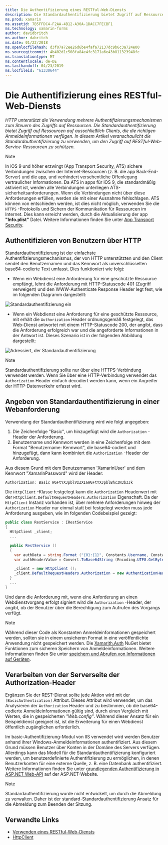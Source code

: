```yaml
---
title: Die Authentifizierung eines RESTful-Web-Diensts
description: Die Standardauthentifizierung bietet Zugriff auf Ressourcen auf ausschließlich Clients, die die richtigen Anmeldeinformationen verfügen. In diesem Artikel erläutert die Standardauthentifizierung zu verwenden, um den Zugriff auf RESTful-Web-Service-Ressourcen zu schützen.
ms.prod: xamarin
ms.assetid: 7B5FFDC4-F2AA-4B12-A30A-1DACC7FECBF1
ms.technology: xamarin-forms
author: davidbritch
ms.author: dabritch
ms.date: 01/22/2018
ms.openlocfilehash: d3f07a72ee26d6be4fafa72137dc9b6c3a724e00
ms.sourcegitcommit: 4b402d1c508fa84e4fc3171a6e43b811323948fc
ms.translationtype: MT
ms.contentlocale: de-DE
ms.lasthandoff: 04/23/2019
ms.locfileid: "61330644"
---
```

# <a name="authenticating-a-restful-web-service"></a>Die Authentifizierung eines RESTful-Web-Diensts

_HTTP unterstützt die Verwendung mehrere Authentifizierungsmechanismen zum Steuern des Zugriffs auf Ressourcen. Die Standardauthentifizierung bietet Zugriff auf Ressourcen auf ausschließlich Clients, die die richtigen Anmeldeinformationen verfügen. In diesem Artikel veranschaulicht die Standardauthentifizierung zu verwenden, um den Zugriff auf RESTful-Web-Service-Ressourcen zu schützen._

> [!NOTE]
> In iOS 9 und höher erzwingt (App Transport Security, ATS) sichere Verbindungen zwischen der Internet-Ressourcen (z. B. die app Back-End-Server) und die app, und verhindert versehentliche Offenlegung vertraulicher Informationen. Da ATS in apps für iOS 9, die standardmäßig aktiviert ist, werden alle Verbindungen unterliegen ATS-sicherheitsanforderungen. Wenn die Verbindungen nicht über diese Anforderungen erfüllen, werden sie mit einer Ausnahme fehlschlagen.
> ATS können von entschieden werden, ist dies nicht möglich, verwenden Sie die `HTTPS` -Protokolls und Sichern der Kommunikation für Ressourcen im Internet. Dies kann erreicht werden, durch die Aktualisierung der app **"Info.plist"** Datei. Weitere Informationen finden Sie unter [App Transport Security](~/ios/app-fundamentals/ats.md).

## <a name="authenticating-users-over-http"></a>Authentifizieren von Benutzern über HTTP

Standardauthentifizierung ist der einfachste Authentifizierungsmechanismus, der von HTTP unterstützten und den Client sendet den Benutzernamen und das Kennwort als unverschlüsselten base64-codierte Text umfasst. Dies funktioniert wie folgt:

- Wenn ein Webdienst eine Anforderung für eine geschützte Ressource empfängt, lehnt die Anforderung mit HTTP-Statuscode 401 (Zugriff verweigert) und den WWW-Authenticate Response Header legt fest, wie im folgenden Diagramm dargestellt:

![](rest-images/basic-authentication-fail.png "Standardauthentifizierung ein")

- Wenn ein Webdienst eine Anforderung für eine geschützte Ressource, mit erhält die `Authorization` Header ordnungsgemäß festgelegt, das Web-Dienst antwortet mit einem HTTP-Statuscode 200, der angibt, dass die Anforderung erfolgreich war und die angeforderte Informationen in der Antwort ist. Dieses Szenario ist in der folgenden Abbildung dargestellt:

![](rest-images/basic-authentication-success.png "Adressiert, der Standardauthentifizierung")

> [!NOTE]
> Standardauthentifizierung sollte nur über eine HTTPS-Verbindung verwendet werden. Wenn Sie über eine HTTP-Verbindung verwendet das <code>Authorization</code> Header einfach decodiert werden kann, wenn ein Angreifer der HTTP-Datenverkehr erfasst wird.

## <a name="specifying-basic-authentication-in-a-web-request"></a>Angeben von Standardauthentifizierung in einer Webanforderung

Verwendung der Standardauthentifizierung wird wie folgt angegeben:

1. Die Zeichenfolge "Basic", um hinzugefügt wird die `Authorization` -Header der Anforderung.
1. Benutzername und Kennwort werden in eine Zeichenfolge mit dem Format "Benutzername: Kennwort", die base64-codiert und hinzugefügt, dann kann kombiniert die `Authorization` -Header der Anforderung.

Aus diesem Grund mit dem Benutzernamen 'XamarinUser' und dem Kennwort "XamarinPassword" wird der Header:

```csharp
Authorization: Basic WGFtYXJpblVzZXI6WGFtYXJpblBhc3N3b3Jk
```

Die `HttpClient` -Klasse festgelegt kann die `Authorization` Headerwert mit der `HttpClient.DefaultRequestHeaders.Authorization` Eigenschaft. Da der `HttpClient` Instanz vorhanden ist, über mehrere Anforderungen hinweg der `Authorization` Header nur einmal statt bei festgelegt werden muss jede Anforderung ausgeben, wie im folgenden Codebeispiel gezeigt:

```csharp
public class RestService : IRestService
{
  HttpClient _client;
  ...

  public RestService ()
  {
    var authData = string.Format ("{0}:{1}", Constants.Username, Constants.Password);
    var authHeaderValue = Convert.ToBase64String (Encoding.UTF8.GetBytes (authData));

    _client = new HttpClient ();
    _client.DefaultRequestHeaders.Authorization = new AuthenticationHeaderValue ("Basic", authHeaderValue);
  }
  ...
}
```

Und dann die Anforderung mit, wenn eine Anforderung an einen Webdienstvorgang erfolgt signiert wird die `Authorization` -Header, der angibt, ob der Benutzer über die Berechtigung zum Aufrufen des Vorgangs verfügt.

> [!NOTE]
> Während dieser Code als Konstanten Anmeldeinformationen gespeichert werden, sollten sie in einem unsicheren Format in eine veröffentlichte Anwendung nicht gespeichert werden. Die [Xamarith.Auth](https://www.nuget.org/packages/Xamarin.Auth/) NuGet bietet Funktionen zum sicheren Speichern von Anmeldeinformationen. Weitere Informationen finden Sie unter [speichern und Abrufen von Informationen auf Geräten](~/xamarin-forms/data-cloud/authentication/oauth.md).

## <a name="processing-the-authorization-header-server-side"></a>Verarbeiten von der Serverseite der Authorization-Header

Ergänzen Sie der REST-Dienst sollte jede Aktion wird mit der `[BasicAuthentication]` Attribut. Dieses Attribut wird verwendet, um das Analysieren der `Authorization` Header und zu bestimmen, ob die base64-codierte Anmeldeinformationen gültig sind, durch einen Vergleich mit Werten, die in gespeicherten *"Web.config"*. Während dieser Ansatz für ein Beispieldienst geeignet ist, ist die Erweiterung für einen Webdienst öffentlich zugänglichen erforderlich.

Im basic-Authentifizierung-Modul von IIS verwendet wird werden Benutzer anhand ihrer Windows-Anmeldeinformationen authentifiziert. Aus diesem Grund müssen Benutzer über Konten in der Domäne des Servers verfügen. Allerdings kann das Modell für die Standardauthentifizierung konfiguriert werden, um benutzerdefinierte Authentifizierung zu ermöglichen, in denen Benutzerkonten für eine externe Quelle, z. B. eine Datenbank authentifiziert. Weitere Informationen finden Sie unter [grundlegenden Authentifizierung in ASP.NET Web-API](http://www.asp.net/web-api/overview/security/basic-authentication) auf der ASP.NET-Website.

> [!NOTE]
> Standardauthentifizierung wurde nicht entwickelt, um durch die Abmeldung zu verwalten. Daher ist der standard-Standardauthentifizierung Ansatz für die Abmeldung zum Beenden der Sitzung.

## <a name="related-links"></a>Verwandte Links

- [Verwenden eines RESTful-Web-Diensts](~/xamarin-forms/data-cloud/consuming/rest.md)
- [HttpClient](https://msdn.microsoft.com/library/system.net.http.httpclient(v=vs.110).aspx)
